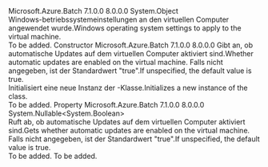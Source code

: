 <Type Name="WindowsConfiguration" FullName="Microsoft.Azure.Batch.WindowsConfiguration">
  <TypeSignature Language="C#" Value="public class WindowsConfiguration" />
  <TypeSignature Language="ILAsm" Value=".class public auto ansi beforefieldinit WindowsConfiguration extends System.Object" />
  <TypeSignature Language="DocId" Value="T:Microsoft.Azure.Batch.WindowsConfiguration" />
  <TypeSignature Language="VB.NET" Value="Public Class WindowsConfiguration" />
  <TypeSignature Language="F#" Value="type WindowsConfiguration = class&#xA;    interface ITransportObjectProvider&lt;WindowsConfiguration&gt;&#xA;    interface IPropertyMetadata&#xA;    interface IModifiable&#xA;    interface IReadOnly" />
  <AssemblyInfo>
    <AssemblyName>Microsoft.Azure.Batch</AssemblyName>
    <AssemblyVersion>7.1.0.0</AssemblyVersion>
    <AssemblyVersion>8.0.0.0</AssemblyVersion>
  </AssemblyInfo>
  <Base>
    <BaseTypeName>System.Object</BaseTypeName>
  </Base>
  <Interfaces />
  <Docs>
    <summary>
            <span data-ttu-id="993df-101">Windows-betriebssystemeinstellungen an den virtuellen Computer angewendet wurde.</span><span class="sxs-lookup"><span data-stu-id="993df-101">Windows operating system settings to apply to the virtual machine.</span></span>
            </summary>
    <remarks>To be added.</remarks>
  </Docs>
  <Members>
    <Member MemberName=".ctor">
      <MemberSignature Language="C#" Value="public WindowsConfiguration (Nullable&lt;bool&gt; enableAutomaticUpdates = null);" />
      <MemberSignature Language="ILAsm" Value=".method public hidebysig specialname rtspecialname instance void .ctor(valuetype System.Nullable`1&lt;bool&gt; enableAutomaticUpdates) cil managed" />
      <MemberSignature Language="DocId" Value="M:Microsoft.Azure.Batch.WindowsConfiguration.#ctor(System.Nullable{System.Boolean})" />
      <MemberSignature Language="VB.NET" Value="Public Sub New (Optional enableAutomaticUpdates As Nullable(Of Boolean) = null)" />
      <MemberSignature Language="F#" Value="new Microsoft.Azure.Batch.WindowsConfiguration : Nullable&lt;bool&gt; -&gt; Microsoft.Azure.Batch.WindowsConfiguration" Usage="new Microsoft.Azure.Batch.WindowsConfiguration enableAutomaticUpdates" />
      <MemberType>Constructor</MemberType>
      <AssemblyInfo>
        <AssemblyName>Microsoft.Azure.Batch</AssemblyName>
        <AssemblyVersion>7.1.0.0</AssemblyVersion>
        <AssemblyVersion>8.0.0.0</AssemblyVersion>
      </AssemblyInfo>
      <Parameters>
        <Parameter Name="enableAutomaticUpdates" Type="System.Nullable&lt;System.Boolean&gt;" />
      </Parameters>
      <Docs>
        <param name="enableAutomaticUpdates"><span data-ttu-id="993df-102">Gibt an, ob automatische Updates auf dem virtuellen Computer aktiviert sind.</span><span class="sxs-lookup"><span data-stu-id="993df-102">Whether automatic updates are enabled on the virtual machine.</span></span> <span data-ttu-id="993df-103">Falls nicht angegeben, ist der Standardwert "true".</span><span class="sxs-lookup"><span data-stu-id="993df-103">If unspecified, the default value is true.</span></span></param>
        <summary>
            <span data-ttu-id="993df-104">Initialisiert eine neue Instanz der <see cref="T:Microsoft.Azure.Batch.WindowsConfiguration" />-Klasse.</span><span class="sxs-lookup"><span data-stu-id="993df-104">Initializes a new instance of the <see cref="T:Microsoft.Azure.Batch.WindowsConfiguration" /> class.</span></span>
            </summary>
        <remarks>To be added.</remarks>
      </Docs>
    </Member>
    <Member MemberName="EnableAutomaticUpdates">
      <MemberSignature Language="C#" Value="public Nullable&lt;bool&gt; EnableAutomaticUpdates { get; }" />
      <MemberSignature Language="ILAsm" Value=".property instance valuetype System.Nullable`1&lt;bool&gt; EnableAutomaticUpdates" />
      <MemberSignature Language="DocId" Value="P:Microsoft.Azure.Batch.WindowsConfiguration.EnableAutomaticUpdates" />
      <MemberSignature Language="VB.NET" Value="Public ReadOnly Property EnableAutomaticUpdates As Nullable(Of Boolean)" />
      <MemberSignature Language="F#" Value="member this.EnableAutomaticUpdates : Nullable&lt;bool&gt;" Usage="Microsoft.Azure.Batch.WindowsConfiguration.EnableAutomaticUpdates" />
      <MemberType>Property</MemberType>
      <AssemblyInfo>
        <AssemblyName>Microsoft.Azure.Batch</AssemblyName>
        <AssemblyVersion>7.1.0.0</AssemblyVersion>
        <AssemblyVersion>8.0.0.0</AssemblyVersion>
      </AssemblyInfo>
      <ReturnValue>
        <ReturnType>System.Nullable&lt;System.Boolean&gt;</ReturnType>
      </ReturnValue>
      <Docs>
        <summary>
            <span data-ttu-id="993df-105">Ruft ab, ob automatische Updates auf dem virtuellen Computer aktiviert sind.</span><span class="sxs-lookup"><span data-stu-id="993df-105">Gets whether automatic updates are enabled on the virtual machine.</span></span> <span data-ttu-id="993df-106">Falls nicht angegeben, ist der Standardwert "true".</span><span class="sxs-lookup"><span data-stu-id="993df-106">If unspecified, the default value is true.</span></span>
            </summary>
        <value>To be added.</value>
        <remarks>To be added.</remarks>
      </Docs>
    </Member>
  </Members>
</Type>